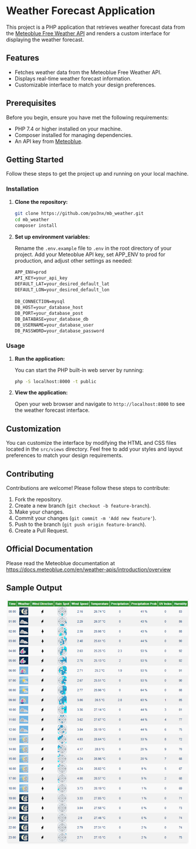 # Weather Forecast Application

This project is a PHP application that retrieves weather forecast data from the [Meteoblue Free Weather API](https://www.meteoblue.com/en/weather-api/index/overview) and renders a custom interface for displaying the weather forecast.

## Features

- Fetches weather data from the Meteoblue Free Weather API.
- Displays real-time weather forecast information.
- Customizable interface to match your design preferences.

## Prerequisites

Before you begin, ensure you have met the following requirements:

- PHP 7.4 or higher installed on your machine.
- Composer installed for managing dependencies.
- An API key from [Meteoblue](https://www.meteoblue.com/en/weather-api/index/overview).

## Getting Started

Follow these steps to get the project up and running on your local machine.

### Installation

1. **Clone the repository:**

    ```sh
    git clone https://github.com/po3nx/mb_weather.git
    cd mb_weather
    composer install
    ```

2. **Set up environment variables:**

    Rename the `.env.example` file to `.env` in the root directory of your project. Add your Meteoblue API key, set APP_ENV to prod for production, and adjust other settings as needed:

    ```plaintext
    APP_ENV=prod
    API_KEY=your_api_key
    DEFAULT_LAT=your_desired_default_lat
    DEFAULT_LON=your_desired_default_lon

    DB_CONNECTION=mysql
    DB_HOST=your_database_host
    DB_PORT=your_database_post
    DB_DATABASE=your_database_db
    DB_USERNAME=your_database_user
    DB_PASSWORD=your_database_password

    ```

### Usage

1. **Run the application:**

    You can start the PHP built-in web server by running:

    ```sh
    php -S localhost:8000 -t public
    ```

2. **View the application:**

    Open your web browser and navigate to `http://localhost:8000` to see the weather forecast interface.

## Customization

You can customize the interface by modifying the HTML and CSS files located in the `src/views` directory. Feel free to add your styles and layout preferences to match your design requirements.

## Contributing

Contributions are welcome! Please follow these steps to contribute:

1. Fork the repository.
2. Create a new branch (`git checkout -b feature-branch`).
3. Make your changes.
4. Commit your changes (`git commit -m 'Add new feature'`).
5. Push to the branch (`git push origin feature-branch`).
6. Create a Pull Request.

## Official Documentation
Please read the Meteoblue documentation at https://docs.meteoblue.com/en/weather-apis/introduction/overview

## Sample Output
![image description](public/images/forecast_output.png)